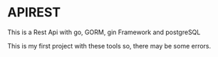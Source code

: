# APIREST

This is a Rest Api with go, GORM, gin Framework and postgreSQL

This is my first project with these tools so, there may be some errors.
